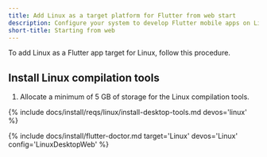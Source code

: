 ```yaml
---
title: Add Linux as a target platform for Flutter from web start
description: Configure your system to develop Flutter mobile apps on Linux.
short-title: Starting from web
---
```


To add Linux as a Flutter app target for Linux, follow this procedure.

## Install Linux compilation tools

1. Allocate a minimum of 5 GB of storage for the Linux compilation tools.

{% include docs/install/reqs/linux/install-desktop-tools.md devos='linux' %}

{% include docs/install/flutter-doctor.md target='Linux' devos='Linux' config='LinuxDesktopWeb' %}
